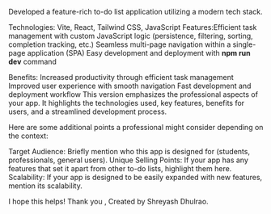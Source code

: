 Developed a feature-rich to-do list application utilizing a modern tech stack.

Technologies: Vite, React, Tailwind CSS, JavaScript
Features:Efficient task management with custom JavaScript logic (persistence, filtering, sorting, completion tracking, etc.) Seamless multi-page navigation within a single-page application (SPA) Easy development and deployment with **npm run dev** command 

Benefits:
Increased productivity through efficient task management
Improved user experience with smooth navigation
Fast development and deployment workflow
This version emphasizes the professional aspects of your app. It highlights the technologies used, key features, benefits for users, and a streamlined development process.

Here are some additional points a professional might consider depending on the context:

Target Audience: Briefly mention who this app is designed for (students, professionals, general users).
Unique Selling Points: If your app has any features that set it apart from other to-do lists, highlight them here.
Scalability: If your app is designed to be easily expanded with new features, mention its scalability.

I hope this helps! Thank you , Created by Shreyash Dhulrao. 